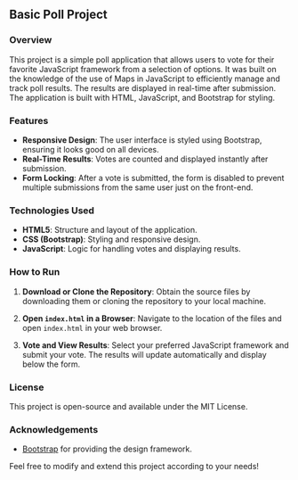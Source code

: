 ## Basic Poll Project

### Overview

This project is a simple poll application that allows users to vote for their favorite JavaScript framework from a selection of options. It was built on the knowledge of the use of Maps in JavaScript to efficiently manage and track poll results. The results are displayed in real-time after submission. The application is built with HTML, JavaScript, and Bootstrap for styling.

### Features

- **Responsive Design**: The user interface is styled using Bootstrap, ensuring it looks good on all devices.
- **Real-Time Results**: Votes are counted and displayed instantly after submission.
- **Form Locking**: After a vote is submitted, the form is disabled to prevent multiple submissions from the same user just on the front-end.

### Technologies Used

- **HTML5**: Structure and layout of the application.
- **CSS (Bootstrap)**: Styling and responsive design.
- **JavaScript**: Logic for handling votes and displaying results.

### How to Run

1. **Download or Clone the Repository**: 
   Obtain the source files by downloading them or cloning the repository to your local machine.

2. **Open `index.html` in a Browser**: 
   Navigate to the location of the files and open `index.html` in your web browser.

3. **Vote and View Results**: 
   Select your preferred JavaScript framework and submit your vote. The results will update automatically and display below the form.

### License

This project is open-source and available under the MIT License.

### Acknowledgements

- [Bootstrap](https://getbootstrap.com/) for providing the design framework.


Feel free to modify and extend this project according to your needs!